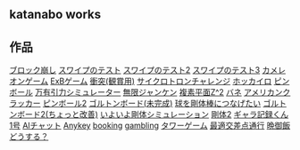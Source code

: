 
<link rel="stylesheet" href="./github-markdown.css" type="text/css">
<head>
<meta name="viewport" content="width=device-width, initial-scale=1.0, maximum-scale=1.0, minimum-scale=1.0">
<title>katanabo/web</title>
</head>
<div class="contents">
<div>
</div>
<article>

# katanabo works
 
<!-- 
## 雑記
[日記](diary.html)
[web開発](web.html)
[今後追加したい機能](futureplan.html)
複数行は
こっちのほうが
断然、楽
[レビュー](r_01_movie/review.html)
-->


## 作品
[ブロック崩し](00_example/new_blockkuzushi.html)
[スワイプのテスト](01_puzzle/bane_01.html)
[スワイプのテスト2](01_puzzle/bane_02.html)
[スワイプのテスト3](01_puzzle/bane_03.html)
[カメレオンゲーム](01_puzzle/bane_04.html)
[ExBゲーム](02_testparticle/ExB_02.html)
[衝突(観賞用)](02_testparticle/five-ballcollision.html)
[サイクロトロンチャレンジ](02_testparticle/cyclotron_challenge.html)
[ホッカイロ](03_multiball/hotiphone.html)
[ピンボール](03_multiball/pinball.html)
[万有引力シミュレーター](03_multiball/kepler.html)
[無限ジャンケン](04_command_game/janken.html)
[複素平面Z^2](05_complex/map1.html)
[バネ](07_furiko/step3_gomu.html)
[アメリカンクラッカー](07_furiko/step4_himo.html)
[ピンボール2](03_multiball/pinball2.html)
[ゴルトンボード(未完成)](03_multiball/goltonboard.html)
[球を剛体棒につなげたい](07_furiko/step6_constraint.html)
[ゴルトンボード2(ちょっと改善)](03_multiball/goltonboard2.html)
[いよいよ剛体シミュレーション](08_rigid_body/step4_fixgosa.html)
[剛体2](08_rigid_body/step5_rigid-move.html)
[ギャラ記録くん1号](09_localstorage/index.html)
[AIチャット](14_voicechat/interface.html)
[Anykey](15_random_image/anykey.htmll)
[booking](16_booking/booking.html)
[gambling](18_gambling/test7.html)
[タワーゲーム](20_kamereon_block/test04.html)
[最適交差点通行](21_intersection/test01.html)
[晩御飯どうする？](22_dinner/test01.html)
</article>
<aside id="ToC"></aside>
</div>

